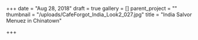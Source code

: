 +++
date = "Aug 28, 2018"
draft = true
gallery = []
parent_project = ""
thumbnail = "/uploads/CafeForgot_India_Look2_027.jpg"
title = "India Salvor Menuez in Chinatown"

+++
